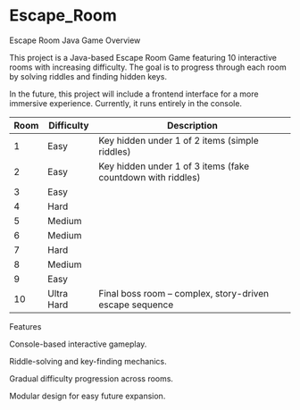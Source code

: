 # Escape_Room
Escape Room Java Game
Overview

This project is a Java-based Escape Room Game featuring 10 interactive rooms with increasing difficulty.
The goal is to progress through each room by solving riddles and finding hidden keys.

In the future, this project will include a frontend interface for a more immersive experience.
Currently, it runs entirely in the console.

| Room | Difficulty | Description                                                       |
| ---- | ---------- | ----------------------------------------------------------------- |
| 1    | Easy       | Key hidden under 1 of 2 items (simple riddles)                    |
| 2    | Easy       | Key hidden under 1 of 3 items (fake countdown with  riddles)      |
| 3    | Easy       |                                                                   |
| 4    | Hard       |                                                                   |
| 5    | Medium     |                                                                   |
| 6    | Medium     |                                                                   |
| 7    | Hard       |                                                                   |
| 8    | Medium     |                                                                   |
| 9    | Easy       |                                                                   |
| 10   | Ultra Hard | Final boss room – complex, story-driven escape sequence           |

Features

Console-based interactive gameplay.

Riddle-solving and key-finding mechanics.

Gradual difficulty progression across rooms.

Modular design for easy future expansion.